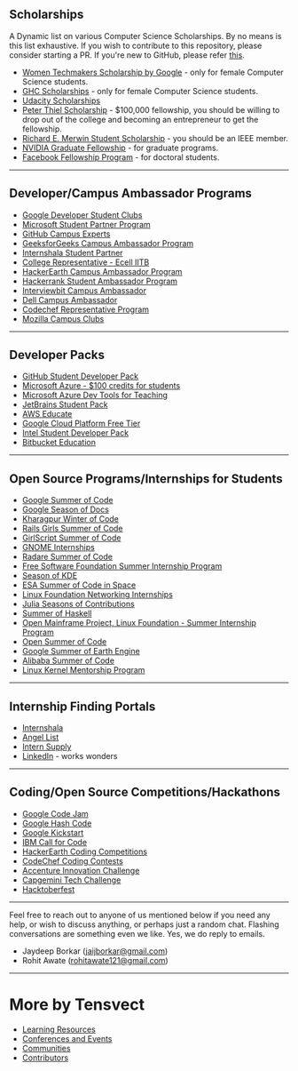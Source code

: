 ## Scholarships
A Dynamic list on various Computer Science Scholarships. By no means is this list exhaustive. If you wish to contribute to this repository, please consider starting a PR. If you're new to GitHub, please refer [this](https://github.com/firstcontributions/first-contributions?source=post_page---------------------------).  

* [Women Techmakers Scholarship by Google](https://www.womentechmakers.com/scholars) - only for female Computer Science students. 
* [GHC Scholarships](https://ghc.anitab.org/2019-student-academic/scholarships/) - only for female Computer Science students.
* [Udacity Scholarships](https://www.udacity.com/scholarships) 
* [Peter Thiel Scholarship](http://thielfellowship.org/) - $100,000 fellowship, you should be willing to drop out of the college and   becoming an entrepreneur to get the fellowship. 
* [Richard E. Merwin Student Scholarship](https://www.computer.org/volunteering/awards/scholarships/merwin) - you should be an IEEE member. 
* [NVIDIA Graduate Fellowship](https://www.nvidia.com/en-us/research/graduate-fellowships/) - for graduate programs. 
* [Facebook Fellowship Program](https://research.fb.com/programs/fellowship/) - for doctoral students. 

---

## Developer/Campus Ambassador Programs 
* [Google Developer Student Clubs](https://developers.google.com/community/dsc/) 
* [Microsoft Student Partner Program](https://studentpartners.microsoft.com/en-us) 
* [GitHub Campus Experts](https://education.github.com/students/experts) 
* [GeeksforGeeks Campus Ambassador Program](https://www.geeksforgeeks.org/campus-ambassador-program-by-geeksforgeeks/) 
* [Internshala Student Partner](https://internshala.com/isp/) 
* [College Representative - Ecell IITB](https://www.ecell.in/ca/?q=cr/) 
* [HackerEarth Campus Ambassador Program](https://www.hackerearth.com/docs/wiki/campus/introduction/) 
* [Hackerrank Student Ambassador Program](https://www.hackerrank.com/campus-ambassador-program)
* [Interviewbit Campus Ambassador](https://www.interviewbit.com/pages/campus-ambassador/)
* [Dell Campus Ambassador](https://dellfuturist.com/the-dell-campassadors-program) 
* [Codechef Representative Program](https://www.codechef.com/snackdown/2016/srp) 
* [Mozilla Campus Clubs](https://campus.mozilla.community/) 

---

## Developer Packs
* [GitHub Student Developer Pack](https://education.github.com/pack) 
* [Microsoft Azure - $100 credits for students](https://azure.microsoft.com/en-gb/free/students/) 
* [Microsoft Azure Dev Tools for Teaching](https://azure.microsoft.com/en-us/education/institutions/dev-tools-for-teaching-faq/)
* [JetBrains Student Pack](https://www.jetbrains.com/student/)
* [AWS Educate](https://aws.amazon.com/education/awseducate/) 
* [Google Cloud Platform Free Tier](https://cloud.google.com/free/)
* [Intel Student Developer Pack](https://software.intel.com/en-us/qualify-for-free-software/student)
* [Bitbucket Education](https://bitbucket.org/product/education)


---

## Open Source Programs/Internships for Students
* [Google Summer of Code](https://summerofcode.withgoogle.com/)
* [Google Season of Docs](https://developers.google.com/season-of-docs/)
* [Kharagpur Winter of Code](https://kwoc.kossiitkgp.org/) 
* [Rails Girls Summer of Code](https://railsgirlssummerofcode.org/) 
* [GirlScript Summer of Code](https://www.gssoc.tech/) 
* [GNOME Internships](https://wiki.gnome.org/Internships)
* [Radare Summer of Code](https://rada.re/rsoc/2019/) 
* [Free Software Foundation Summer Internship Program](https://www.fsf.org/volunteer/internships) 
* [Season of KDE](https://season.kde.org/?q=program_home&prg=46)
* [ESA Summer of Code in Space](https://socis.esa.int/) 
* [Linux Foundation Networking Internships](https://wiki.lfnetworking.org/display/LN/LF+Networking+Internships)
* [Julia Seasons of Contributions](https://julialang.org/soc/ideas-page)
* [Summer of Haskell](https://summer.haskell.org/)
* [Open Mainframe Project, Linux Foundation - Summer Internship Program](https://www.openmainframeproject.org/projects/internship-program)
* [Open Summer of Code](https://summerofcode.be/)
* [Google Summer of Earth Engine](https://sites.google.com/view/summerofearthengine/home)
* [Alibaba Summer of Code](https://developer.aliyun.com/special/summerofcode2019en) 
* [Linux Kernel Mentorship Program](https://wiki.linuxfoundation.org/lkmp)


---

## Internship Finding Portals
* [Internshala](https://internshala.com/) 
* [Angel List](https://angel.co/)
* [Intern Supply](https://intern.supply/)
* [LinkedIn](https://in.linkedin.com/jobs) - works wonders

---

## Coding/Open Source Competitions/Hackathons
* [Google Code Jam](https://codingcompetitions.withgoogle.com/codejam)
* [Google Hash Code](https://codingcompetitions.withgoogle.com/hashcode) 
* [Google Kickstart](https://codingcompetitions.withgoogle.com/kickstart)
* [IBM Call for Code](https://developer.ibm.com/callforcode/) 
* [HackerEarth Coding Competitions](https://www.hackerearth.com/challenges/)
* [CodeChef Coding Contests](https://www.codechef.com/)
* [Accenture Innovation Challenge](https://accentureinnovationchallenge.com/)
* [Capgemini Tech Challenge](https://techchallenge.in.capgemini.com/)
* [Hacktoberfest](https://hacktoberfest.digitalocean.com/) 



---

Feel free to reach out to anyone of us mentioned below if you need any help, or wish to discuss anything, or perhaps just a random chat. Flashing conversations are something even we like. Yes, we do reply to emails. 
* Jaydeep Borkar (jaijborkar@gmail.com)
* Rohit Awate (rohitawate121@gmail.com)

---

# More by Tensvect
- [Learning Resources](https://github.com/tensvect/Learning)
- [Conferences and Events](https://github.com/tensvect/Conferences-and-Events)
- [Communities](https://github.com/tensvect/Communities)
- [Contributors](https://github.com/tensvect/Contributors)
